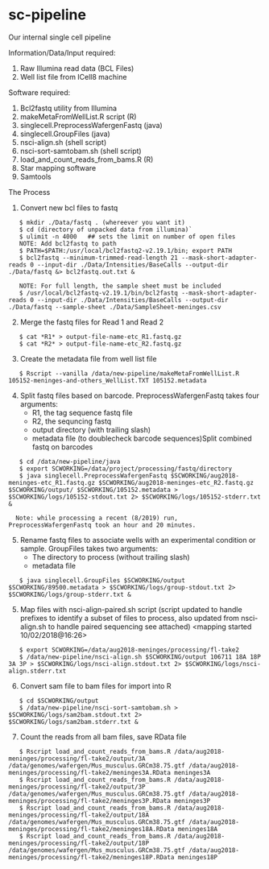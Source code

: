 # sc-pipeline
Our internal single cell pipeline

Information/Data/Input required:
   1) Raw Illumina read data (BCL Files)
   2) Well list file from ICell8 machine
   
Software required:
   1) Bcl2fastq utility from Illumina
   2) makeMetaFromWellList.R script  (R)
   3) singlecell.PreprocessWafergenFastq (java)
   4) singlecell.GroupFiles (java)
   5) nsci-align.sh (shell script)
   6) nsci-sort-samtobam.sh (shell script)
   7) load_and_count_reads_from_bams.R (R)
   8) Star mapping software
   9) Samtools
   
   
The Process   
   
1) Convert new bcl files to fastq
```  
   $ mkdir ./Data/fastq . (whereever you want it)
   $ cd (directory of unpacked data from illumina)`
   $ ulimit -n 4000   ## sets the limit on number of open files
   NOTE: Add bcl2fastq to path 
   $ PATH=$PATH:/usr/local/bcl2fastq2-v2.19.1/bin; export PATH
   $ bcl2fastq --minimum-trimmed-read-length 21 --mask-short-adapter-reads 0 --input-dir ./Data/Intensities/BaseCalls --output-dir ./Data/fastq &> bcl2fastq.out.txt &

   NOTE: For full length, the sample sheet must be included
   $ /usr/local/bcl2fastq-v2.19.1/bin/bcl2fastq --mask-short-adapter-reads 0 --input-dir ./Data/Intensities/BaseCalls --output-dir ./Data/fastq --sample-sheet ./Data/SampleSheet-meninges.csv
``` 
2) Merge the fastq files for Read 1 and Read 2
```
   $ cat *R1* > output-file-name-etc_R1.fastq.gz
   $ cat *R2* > output-file-name-etc_R2.fastq.gz
```
3) Create the metadata file from well list file
```
   $ Rscript --vanilla /data/new-pipeline/makeMetaFromWellList.R 105152-meninges-and-others_WellList.TXT 105152.metadata
```
4)  Split fastq files based on barcode. PreprocessWafergenFastq takes four arguments:
      * R1, the tag sequence fastq file
      * R2, the sequncing fastq
      * output directory (with trailing slash)
      * metadata file (to doublecheck barcode sequences)Split combined fastq on barcodes
    
```
   $ cd /data/new-pipeline/java
   $ export SCWORKING=/data/project/processing/fastq/directory
   $ java singlecell.PreprocessWafergenFastq $SCWORKING/aug2018-meninges-etc_R1.fastq.gz $SCWORKING/aug2018-meninges-etc_R2.fastq.gz $SCWORKING/output/ $SCWORKING/105152.metadata > $SCWORKING/logs/105152-stdout.txt 2> $SCWORKING/logs/105152-stderr.txt &
```
      Note: while processing a recent (8/2019) run, PreprocessWafergenFastq took an hour and 20 minutes.

5) Rename fastq files to associate wells with an experimental condition or sample.  GroupFiles takes two arguments:
    * The directory to process (without trailing slash)
    * metadata file
```
   $ java singlecell.GroupFiles $SCWORKING/output $SCWORKING/89500.metadata > $SCWORKING/logs/group-stdout.txt 2> $SCWORKING/logs/group-stderr.txt &
```
5) Map files with nsci-align-paired.sh script (script updated to handle prefixes to identify a subset of files to process, also updated from nsci-align.sh to handle paired sequencing see attached) <mapping started 10/02/2018@16:26>
```
   $ export SCWORKING=/data/aug2018-meninges/processing/fl-take2
   $ /data/new-pipeline/nsci-align.sh $SCWORKING/output 106711 18A 18P 3A 3P > $SCWORKING/logs/nsci-align.stdout.txt 2> $SCWORKING/logs/nsci-align.stderr.txt
```
6) Convert sam file to bam files for import into R
```
   $ cd $SCWORKING/output
   $ /data/new-pipeline/nsci-sort-samtobam.sh > $SCWORKING/logs/sam2bam.stdout.txt 2> $SCWORKING/logs/sam2bam.stderr.txt &
```
7) Count the reads from all bam files, save RData file
```
   $ Rscript load_and_count_reads_from_bams.R /data/aug2018-meninges/processing/fl-take2/output/3A  /data/genomes/wafergen/Mus_musculus.GRCm38.75.gtf /data/aug2018-meninges/processing/fl-take2/meninges3A.RData meninges3A
   $ Rscript load_and_count_reads_from_bams.R /data/aug2018-meninges/processing/fl-take2/output/3P  /data/genomes/wafergen/Mus_musculus.GRCm38.75.gtf /data/aug2018-meninges/processing/fl-take2/meninges3P.RData meninges3P
   $ Rscript load_and_count_reads_from_bams.R /data/aug2018-meninges/processing/fl-take2/output/18A  /data/genomes/wafergen/Mus_musculus.GRCm38.75.gtf /data/aug2018-meninges/processing/fl-take2/meninges18A.RData meninges18A
   $ Rscript load_and_count_reads_from_bams.R /data/aug2018-meninges/processing/fl-take2/output/18P  /data/genomes/wafergen/Mus_musculus.GRCm38.75.gtf /data/aug2018-meninges/processing/fl-take2/meninges18P.RData meninges18P
```
